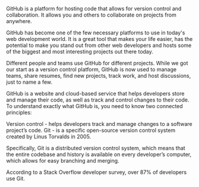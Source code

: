 GitHub is a platform for hosting code that allows for version control and collaboration. It allows you and others to collaborate on projects from anywhere.

GitHub has become one of the few necessary platforms to use in today's web development world. It is a great tool that makes your life easier, has the potential to make you stand out from other web developers and hosts some of the biggest and most interesting projects out there today.

Different people and teams use GitHub for different projects. While we got our start as a version control platform, GitHub is now used to manage teams, share resumes, find new projects, track work, and host discussions, just to name a few.

GitHub is a website and cloud-based service that helps developers store and manage their code, as well as track and control changes to their code. To understand exactly what GitHub is, you need to know two connected principles:

Version control - helps developers track and manage changes to a software project’s code. 
Git - is a specific open-source version control system created by Linus Torvalds in 2005.

Specifically, Git is a distributed version control system, which means that the entire codebase and history is available on every developer’s computer, which allows for easy branching and merging.

According to a Stack Overflow developer survey, over 87% of developers use Git.

